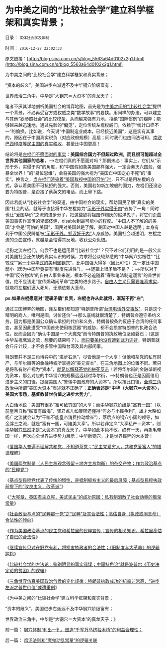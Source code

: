 # 为中美之间的“比较社会学”建立科学框架和真实背景；

目录： `实体社会学及体制` 

时间： `2016-12-27 22:02:33` 

原文链接：[http://blog.sina.com.cn/s/blog_5563a64d0102x2g1.html](http://blog.sina.com.cn/s/blog_5563a64d0102x2g1.html)

为中美之间的“比较社会学”建立科学框架和真实背景；

“资本的歧义”，美国进步右派远不及中华钢穴阶级富有；

世界政治三角中，中华是“大钢穴＝大资本”的真龙天子；

笔者不厌其详地剖析美国社会的博弈地图，首先是为[中美之间的“比较社会学”](../../../2016/12/12/美国州权的均衡，对人民主权的抑制.md)提供一个背景，不必再受官方或权威之类“数学故事”的要挟。用同样的办法，可以建立与其他“欲参照社会”的比较模型，从而越来强有力地，拒绝“国际惯例”的糊弄；能够越来越迅速地，通过先验的“偏见”，定位传统左棍权威们，依赖于“统计口径不一”的偷换。比如说，今天说“中国制造业成本，已经接近美国”，这是实有其事的，原因在于中国真实税负（对应政府规模）高启；同时我们也由同法可知，[南欧巴西印度等民主国的真实税收](../../../2011/8/13/中国在世界上相对民主和开明.md)，甚至比中国更高！

结论将是[左棍们不愿面对的事实](../../../2007/9/4/美国是一个可怕的对手.md)：**美国综合国力不但超过欧洲，而且很可能超过全世界其他国家的总和**，——>左棍们真的不愿面对吗？那倒未必！事实上，它们从“示形于外，实侵于内”的角度，和“中国假如象美国那样强大，一定会秦灭六国般，强暴全世界！”的“易位思维”，会将美国的强大视为“美国亡中国之心不死”的“事实”。换言之，[当左棍们渲染着“美国敌视中国的可怕”时](../../../2009/6/13/美帝国主义如果灭亡绝不是中国的福音.md)，只不过是用左棍的方式，承认着美国不可抗拒的强大。否则，美国若如新加坡般的国力，左棍们还没必要为特朗普，是否接了蔡英文的电话，而上窜下跳。

因此若能从“比较社会学”的渠道，由中国社会的现实，帮助国民了解“真实的美国”社会的话，就等于直接将中华左棍势力“[示形于外实侵于内](../../../2015/2/26/总体党主义，最根本的纲领总是“示形于外，实侵于内”.md)”去势了一角！同时也让“爱国华侨”之流的进步分子，把这些欲将祖国作炮灰的假洋鬼子，将它们歪曲美国事实作宣传的卑鄙伎俩，disable到最可能小的程度。“中国人不了解的的美国”才会是“可怕的美国”，国民对美国越是了解，美国对中国人越是透明；本身有利于中国公民降低被[“示形于外，抓汉奸于内”](../../../2011/1/19/“不妖魔化美国的是被美国收买的”.md)人身威胁。美国社会越透明，左棍之流的歪曲宣传，就越是会恰得其反地，收获公众仇恨。

毛狗之流左棍们，何尝不也是运用着“比较社会学”？只不过它们利用的是一般公众对美国社会还欠缺的真实认识的时侯，力求将公众较熟悉的“中华网穴劣根性”
“比较成”“[另一个中华式的美利坚钢穴](../../../2014/9/28/美国不是马克思理解的“国”，苏联不是联邦意义上的“联”.md)”，比中国强大得多（因此可怕）又一定比中国弱小（因为中国毕竟要有“制度先进性”），——>逻辑上很矛盾不是？；——>所以对于中国“反谷物法”的自由人事业来说，根本不必追随着“春秋笔法制造谎言”的普世价值，绝不应该走“宣传煽动闹革命”之类的进步路子。[自由人主义只需要唯真求实](../../../2010/10/17/唯实求真打破谎言的大厦.md)，就能将左棍们逼入死角，无须依赖大革命。

**ps:如果左棍愿意对“逻辑矛盾”负责，左棍也许从此就将，渐渐不再“左”**;

通过三国博弈的地图，连左棍们都知道“特朗普所谓‘[台湾电话外交事故’](http://darthvad.blog.sohu.com/323421119.html)，只是这个精明的商人，唯利是图，讨价还价”——>那么底线就很清楚了，特朗普会遵守条约义务，因为那是美国公众确认承担的代价和义务，特朗普按条约反应于台湾的任何事变，甚至因此遭受“中国首先使用核武器”的威胁，都不会损害特朗普的执政合法性，反而会因为“确认中国是一个大魔鬼”而令特朗普的执政地位坚如磐石；（这是中华左棍鹰派之流，想要的结果吗？）。[而只要条约没有遭到武力违背](http://darthvad.blog.sohu.com/323482631.html)，特朗普就会斤斤计较，才不会多管中国和台湾及其内部闲事。

特朗普并不是三角博弈中的“进步右派”，尽管他是一个大享！但他和茶党的私有财产，与华尔街等的金融特权所掌握的“美元资本”，在三角地图上的位置不同。若只是将私有财产视为“资本”，[就足以解释茶党的拼死反击](../../../2016/11/24/走投无路的茶党，只能奋起抗争于“政治正确”；.md)！若将华尔街的金融垄断视为资本，那么对应的中华钢穴的规模远远超过华尔街，——>特朗普也正是因而借用进步主义的口径，提醒美国人“警惕中国政府的大资本”。所以按此口径，[全球三角政治中](../../../2016/8/21/“大钢穴，大势力，大资本”都支持威斯特法利亚－雅尔塔条约体系.md)所谓“美国大资本”表述就不正确了；**正确表述是“中华（大钢穴＝大资本），美国大市场，基督教普世价值之进步大势力**”。

大白话地说：美国有很多“富可敌穷国”的大享；而[中华钢穴阶级是“富有一国”](../../../2016/8/29/钢穴主权内的私有财产，都是钢穴的势力范围；.md)（以前皇帝自称“朕富有四海”，贤君点儿如康熙还懂得“何必与小民争利”，雄才大略如杨广之流就会认为“干嘛不能皇帝消费拉动增长”），落后点的钢穴小国的领导，如金胖三之流，就是“富有一国，可媲美大享”。所以若非定义“大享私产＝资本”，则[中华钢穴显然才是“大资本”](../../../2016/8/21/“大钢穴，大势力，大资本”都支持威斯特法利亚－雅尔塔条约体系.md)的真龙天子。中华如此本色不改，终有一天，再象毛帝国一样，再次向全世界进步势力展示：中华新钢穴，才是世界民粹的大本营！

《[爱国华人普遍不理解共和党，不知道茶党；“民主党爱穷人，共和党爱富人”的错误理解](../../../2016/12/14/共和党“小政府，少干预”的保守主义倾向的政治来源；.md)》

《[美国两党制是（人民主权观念残留＋地方主权均衡）的杂交产物；作为政治基点的“民粹党”](../../../2016/12/15/美国两党制是杂交产物，作为政治基点的“民粹党”.md)》

《[基点型民粹党代表了传统的惯性，是抵制极权主义的最后屏障；基点型民粹执政前提下的“改良主义，改革派”](../../../2016/12/16/任何政制中都有扎根于化石正能量的“基点型民粹党”；.md)》

《[“大宪章，英国君主立宪，美式民主”的成功原因：私有制消散了社会动量的魔鬼常量](../../../2016/12/17/“大宪章，英国君主立宪，美式民主”的成功原因.md)》

《[社会政治基点的“民粹那一党”之“民粹”及其合法性；高估自身（执政或闹革命）合法性的倾向](../../../2016/12/19/社会政治基点的“民粹”，及其合法性的自我高估.md)》

《[作为美国政治基点的民主党和希拉里的民粹宣传；宣传的相关知识，希拉里高估了自已的合法性](../../../2016/12/21/作为美国政治基点的民主党，和希拉里的民粹宣传；.md)》

《[继续宣传只对在野党有利，将损害执政者的合法性；《旧制度与大革命》的逻辑尴尬](../../../2016/12/22/“民粹的政治家不诚实的恶习”，宣传只对在野党有利.md)》

《[比较社会学的方法论：鉴别明显的事实错误；中国特色论”就是波普尔《历史决定论的贫困》的逻辑](../../../2016/12/24/波普尔《历史决定论的贫困》，和比较社会学.md)》

《[三角博弈仿真美国政治气侯的变化规律；特朗普执政成功的机率非常高，“进步左派之普世价值”或遭重创](../../../2016/12/25/三角博弈仿真美国政治气侯的变化规律；.md)》

《为中美之间的“比较社会学”建立科学框架和真实背景；

“资本的歧义”，美国进步右派远不及中华钢穴阶级富有；

世界政治三角中，中华是“大钢穴＝大资本”的真龙天子；》

前一篇： [钢穴体制“利出一孔，塑造“千军万马挤独木桥”的利益合理性；](../../../2017/3/13/钢穴体制“利出一孔，塑造“千军万马挤独木桥”的利益合理性；.md)

后一篇： [鸡汤法则和“魔鬼动乱常量”的逻辑关联](../../../2016/12/24/鸡汤法则和“魔鬼动乱常量”的逻辑关联.md)

